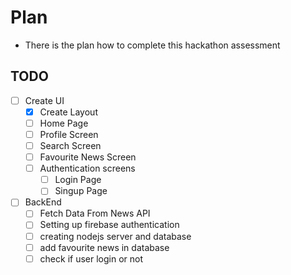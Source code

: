 # Plan

- There is the plan how to complete this hackathon assessment

## TODO

- [ ] Create UI
  - [x] Create Layout
  - [ ] Home Page
  - [ ] Profile Screen
  - [ ] Search Screen
  - [ ] Favourite News Screen
  - [ ] Authentication screens
    - [ ] Login Page
    - [ ] Singup Page
- [ ] BackEnd
  - [ ] Fetch Data From News API
  - [ ] Setting up firebase authentication
  - [ ] creating nodejs server and database
  - [ ] add favourite news in database
  - [ ] check if user login or not
